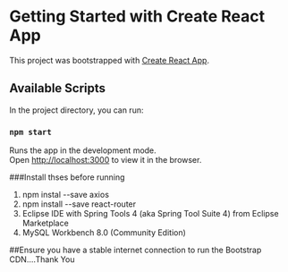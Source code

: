 # Getting Started with Create React App

This project was bootstrapped with [Create React App](https://github.com/facebook/create-react-app).

## Available Scripts

In the project directory, you can run:

### `npm start`

Runs the app in the development mode.\
Open [http://localhost:3000](http://localhost:3000) to view it in the browser.


###Install thses before running
1. npm instal --save axios
2. npm install --save react-router
3. Eclipse IDE with Spring Tools 4 (aka Spring Tool Suite 4) from Eclipse Marketplace
4. MySQL Workbench 8.0 (Community Edition)

##Ensure you have a stable internet connection to run the Bootstrap CDN....Thank You 
